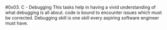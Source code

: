#0x03. C - Debugging
This tasks help in having a vivid understanding of what debugging is all about.
code is bound to encounter issues which must be corrected. Debugging skill is one
skill every aspiring software engineer must have.
